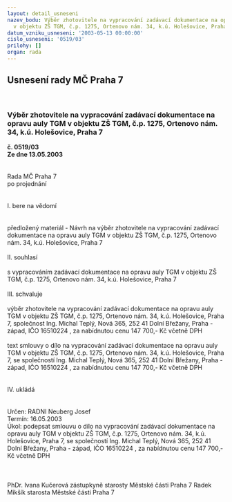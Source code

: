 ```yaml
---
layout: detail_usneseni
nazev_bodu: Výběr zhotovitele na vypracování zadávací dokumentace na opravu auly TGM
  v objektu ZŠ TGM, č.p. 1275, Ortenovo nám. 34, k.ú. Holešovice, Praha 7
datum_vzniku_usneseni: '2003-05-13 00:00:00'
cislo_usneseni: '0519/03'
prilohy: []
organ: rada
---
```

<div id="ucUsn_pList" class="usn">
	<span><h2>Usnesení rady MČ Praha 7 </h2>
<br></span><div class="standBody">
<span><h3>Výběr zhotovitele na vypracování zadávací dokumentace na opravu auly TGM v objektu ZŠ TGM, č.p. 1275, Ortenovo nám. 34, k.ú. Holešovice, Praha 7</h3></span><div class="center">
		<strong>č. 0519/03</strong><br>
	</div>
<div class="center">
		<strong>Ze dne 13.05.2003</strong><br><br>
	</div>
<br>Rada MČ Praha 7<br>po projednání<br><br><br>I.	bere na vědomí<br><br> <br>předložený materiál - Návrh na výběr zhotovitele na vypracování zadávací dokumentace na opravu auly TGM v objektu ZŠ TGM, č.p. 1275, Ortenovo nám. 34, k.ú. Holešovice, Praha 7<br><br>II.	souhlasí<br><br>s vypracováním zadávací dokumentace na opravu auly TGM v objektu ZŠ TGM, č.p. 1275, Ortenovo nám. 34, k.ú. Holešovice, Praha 7<br><br>III.	schvaluje <br><br>výběr zhotovitele na vypracování zadávací dokumentace na opravu auly TGM v objektu ZŠ TGM, č.p. 1275, Ortenovo nám. 34, k.ú. Holešovice, Praha 7, společnost Ing. Michal Teplý, Nová  365, 252 41 Dolní Břežany, Praha - západ, IČO 16510224 , za nabídnutou cenu 147 700,- Kč včetně DPH<br><br>text smlouvy o dílo na vypracování zadávací dokumentace na opravu auly TGM v objektu ZŠ TGM, č.p. 1275, Ortenovo nám. 34, k.ú. Holešovice, Praha 7, se společností Ing. Michal Teplý, Nová  365, 252 41 Dolní Břežany, Praha - západ, IČO 16510224 , za nabídnutou cenu 147 700,- Kč včetně DPH<br><br><br>IV.	ukládá <br><br> <br>Určen:	RADNI Neuberg Josef<br>Termín: 16.05.2003<br>Úkol:	podepsat  smlouvu o dílo na vypracování zadávací dokumentace na opravu auly TGM v objektu ZŠ TGM, č.p. 1275, Ortenovo nám. 34, k.ú. Holešovice, Praha 7, se společností Ing. Michal Teplý, Nová  365, 252 41 Dolní Břežany, Praha - západ, IČO 16510224 , za nabídnutou cenu 147 700,- Kč včetně DPH<br><br> <br>	<br>PhDr. Ivana Kučerová zástupkyně starosty Městské části Praha 7	 Radek Mikšík starosta Městské části Praha 7<br>	<br><br>
</div>
</div>
